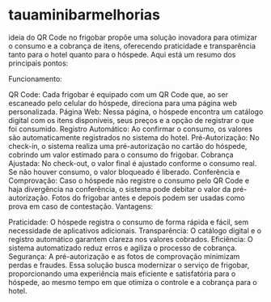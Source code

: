 # tauaminibarmelhorias
ideia do QR Code no frigobar propõe uma solução inovadora para otimizar o consumo e a cobrança de itens, oferecendo praticidade e transparência tanto para o hotel quanto para o hóspede. Aqui está um resumo dos principais pontos:

Funcionamento:

QR Code: Cada frigobar é equipado com um QR Code que, ao ser escaneado pelo celular do hóspede, direciona para uma página web personalizada. Página Web: Nessa página, o hóspede encontra um catálogo digital com os itens disponíveis, seus preços e a opção de registrar o que foi consumido. Registro Automático: Ao confirmar o consumo, os valores são automaticamente registrados no sistema do hotel. Pré-Autorização: No check-in, o sistema realiza uma pré-autorização no cartão do hóspede, cobrindo um valor estimado para o consumo do frigobar. Cobrança Ajustada: No check-out, o valor final é ajustado conforme o consumo real. Se não houver consumo, o valor bloqueado é liberado. Conferência e Comprovação: Caso o hóspede não registre o consumo pelo QR Code e haja divergência na conferência, o sistema pode debitar o valor da pré-autorização. Fotos do frigobar antes e depois podem ser usadas como prova em caso de contestação. Vantagens:

Praticidade: O hóspede registra o consumo de forma rápida e fácil, sem necessidade de aplicativos adicionais. Transparência: O catálogo digital e o registro automático garantem clareza nos valores cobrados. Eficiência: O sistema automatizado reduz erros e agiliza o processo de cobrança. Segurança: A pré-autorização e as fotos de comprovação minimizam perdas e fraudes. Essa solução busca modernizar o serviço de frigobar, proporcionando uma experiência mais eficiente e satisfatória para o hóspede, ao mesmo tempo em que otimiza o controle e a cobrança para o hotel.
